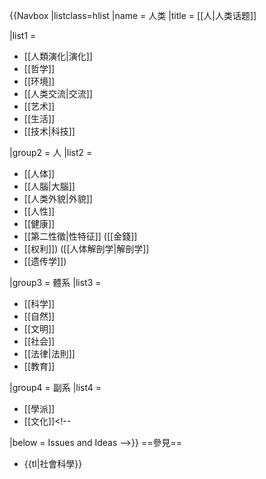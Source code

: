 {{Navbox
|listclass=hlist
|name = 人类
|title = [[人|人类话题]]

|list1 = 
* [[人類演化|演化]]
* [[哲学]]
* [[环境]]
* [[人类交流|交流]]
* [[艺术]]
* [[生活]]
* [[技术|科技]]

|group2 = 人
|list2  = 
* [[人体]]
* [[人腦|大腦]]
* [[人类外貌|外貌]]
* [[人性]]
* [[健康]]
* [[第二性徵|性特征]] ([[金錢]]
* [[权利]]) ([[人体解剖学|解剖学]] 
* [[遗传学]]) 

|group3 = 體系
|list3  = 
* [[科学]]
* [[自然]]
* [[文明]]
* [[社会]]
* [[法律|法則]]
* [[教育]]

|group4 = 副系
|list4  = 
* [[學派]]
* [[文化]]<!--

|below  = Issues and Ideas
-->}}<noinclude>
==參見==
* {{tl|社會科學}}
</noinclude>
